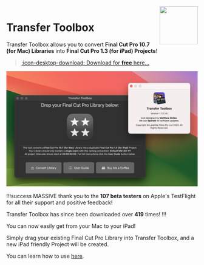 <img class="rightLogo" src="https://transfertoolbox.io/static/logo.png" align="right" style="width: 100px !important; height: 100px !important;" />

# Transfer Toolbox

Transfer Toolbox allows you to convert **Final Cut Pro 10.7 (for Mac) Libraries** into **Final Cut Pro 1.3 (for iPad) Projects**!

> [:icon-desktop-download: Download for **free** here...](/download/)

![](static/transfer-toolbox-about.jpg)

!!!success
MASSIVE thank you to the **107 beta testers** on Apple's TestFlight for all their support and positive feedback!

Transfer Toolbox has since been downloaded over **419** times!
!!!

You can now easily get from your Mac to your iPad!

Simply drag your existing Final Cut Pro Library into Transfer Toolbox, and a new iPad friendly Project will be created.

You can learn how to use [here](/how-to-use/).